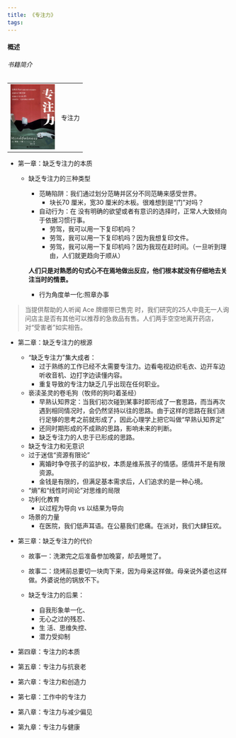 ```yaml
---
title: 《专注力》
tags:
---
```

#### 概述
###### 书籍简介
<table>
    <tr>
        <td><img src="../images/books/book_zhuanzhuli.jpg" width="100"/></td>
        <td>专注力</td>
    </tr>
</table>

+ 第一章：缺乏专注力的本质
  - 缺乏专注力的三种类型
    - 范畴陷阱：我们通过划分范畴并区分不同范畴来感受世界。
      - 块长70 厘⽶，宽30 厘⽶的⽊板。很难想到是“门”对吗？
    - 自动行为：在 没有明确的欲望或者有意识的选择时，正常⼈⼤致倾向于依据习惯⾏事。
      - 劳驾，我可以⽤⼀下复印机吗？
      - 劳驾，我可以⽤⼀下复印机吗？因为我想复印⽂件。 
      - 劳驾，我可以⽤⼀下复印机吗？因为我现在赶时间。（一旦听到理由，⼈们就更趋向于顺从）
        
    **⼈们只是对熟悉的句式⼼不在焉地做出反应，他们根本就没有仔细地去关注当时的情景。**
    - 行为角度单一化:照章办事
>当提供帮助的⼈听闻 Ace 牌绷带已售完 时，我们研究的25⼈中竟⽆⼀⼈询问店主是否有其他可以推荐的急救品有售。⼈们两⼿空空地离开药店，对“受害者”如实相告。


+ 第二章：缺乏专注力的根源
  + “缺乏专注力”集大成者：
    + 过于熟练的工作已经不太需要专注力。边看电视边织毛衣、边开车边听收音机、边打字边读懂内容。
    + 重复导致的专注力缺乏几乎出现在任何职业。
  + 亵渎圣灵的卷毛狗（牧师的狗叼着圣经）
    + 早熟认知界定：当我们初次碰到某事时即形成了⼀套思路，⽽当再次遇到相同情况时，会仍然坚持以往的思路。由于这样的思路在我们进⾏⾜够的思考之前就形成了，因此⼼理学上把它叫做“早熟认知界定”
    + 还同时期形成的不成熟的思路，影响未来的判断。
    + 缺乏专注力的人忠于已形成的思路。
  + 缺乏专注力和无意识
  + 过于迷信“资源有限论”
    + 离婚时争夺孩子的监护权，本质是维系孩子的情感。感情并不是有限资源。
    + 金钱是有限的，但满足基本需求后，人们追求的是一种心境。
  + “熵”和“线性时间论”对思维的局限
  + 功利化教育
    + 以过程为导向 vs 以结果为导向
  + 场景的力量
    + 在医院，我们低声耳语。在公墓我们悲痛。在派对，我们大肆狂欢。


+ 第三章：缺乏专注力的代价
  + 故事一：洗漱完之后准备参加晚宴，却去睡觉了。
  + 故事二：烧烤前总要切一块肉下来，因为母亲这样做。母亲说外婆也这样做。外婆说他的锅放不下。

  + 缺乏专注力的后果：
    + ⾃我形象单⼀化、
    + ⽆⼼之过的残忍、
    + ⽣ 活、思维失控、
    + 潜⼒受抑制

+ 第四章：专注力的本质




+ 第五章：专注力与抗衰老
+ 第六章：专注力和创造力
+ 第七章：工作中的专注力
+ 第八章：专注力与减少偏见
+ 第九章：专注力与健康